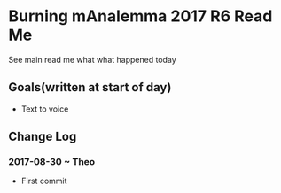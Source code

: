 

# Burning mAnalemma 2017 R6 Read Me

See main read me what what happened today

## Goals(written at start of day)

* Text to voice


## Change Log

### 2017-08-30 ~ Theo

* First commit
